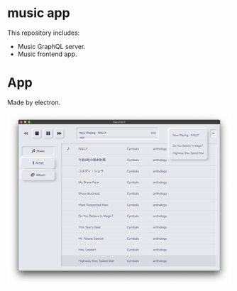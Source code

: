 # music app

This repository includes:

* Music GraphQL server.
* Music frontend app.

# App

Made by electron.

![screenshot](./screenshot.png)
